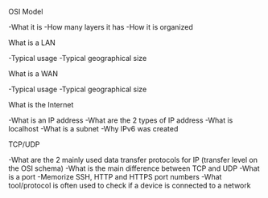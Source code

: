 OSI Model

-What it is -How many layers it has -How it is organized

What is a LAN

-Typical usage -Typical geographical size

What is a WAN

-Typical usage -Typical geographical size

What is the Internet

-What is an IP address -What are the 2 types of IP address -What is localhost -What is a subnet -Why IPv6 was created

TCP/UDP

-What are the 2 mainly used data transfer protocols for IP (transfer level on the OSI schema) -What is the main difference between TCP and UDP -What is a port -Memorize SSH, HTTP and HTTPS port numbers -What tool/protocol is often used to check if a device is connected to a network


